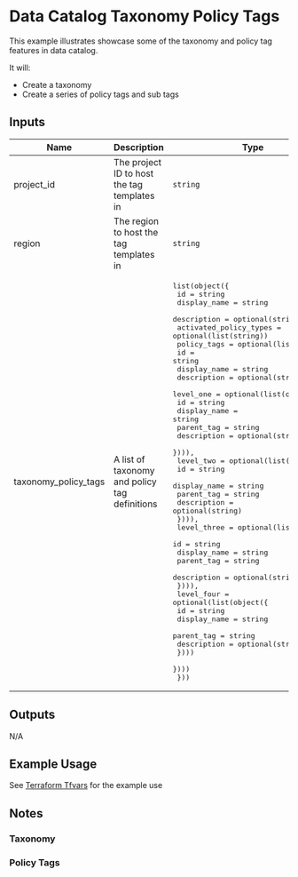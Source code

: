 # Data Catalog Taxonomy Policy Tags

This example illustrates showcase some of the taxonomy and policy tag features in data catalog.

It will:
- Create a taxonomy
- Create a series of policy tags and sub tags 

## Inputs

| Name | Description | Type | Default | Required |
|------|-------------|-------------------|---------|:--------:|
| project\_id | The project ID to host the tag templates in | `string` | n/a | yes |
| region | The region to host the tag templates in | `string` | n/a | yes |
| taxonomy_policy_tags | A list of taxonomy and policy tag definitions | <pre>list(object({<br>    id                     = string<br>    display_name           = string<br>    description            = optional(string)<br>    activated_policy_types = optional(list(string))<br>    policy_tags = optional(list(object({<br>      id = string<br>      display_name = string<br>      description  = optional(string)<br>      level_one = optional(list(object({<br>        id = string<br>        display_name = string<br>        parent_tag   = string<br>        description  = optional(string)<br>      }))),<br>      level_two = optional(list(object({<br>        id = string<br>        display_name = string<br>        parent_tag   = string<br>        description  = optional(string)<br>      }))),<br>      level_three = optional(list(object({<br>        id = string<br>        display_name = string<br>        parent_tag   = string<br>        description  = optional(string)<br>      }))),<br>      level_four = optional(list(object({<br>        id = string<br>        display_name = string<br>        parent_tag   = string<br>        description  = optional(string)<br>      })))<br>    })))<br>  }))</pre> | `[]` | no |

## Outputs

N/A

## Example Usage

See [Terraform Tfvars](./terraform.tfvars) for the example use

## Notes

### Taxonomy

### Policy Tags
